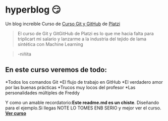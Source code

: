 # hyperblog 😏


Un blog increible Curso de [Curso Git y GitHub](https://platzi.com/cursos/git-github/ "Git y GitHub") de [Platzi](https://platzi.com/"Platzi") 

>El curso de Git y GitGitHub de Platzi es lo que me hacia falta para triplicart mi salario y lanzarme a la industria del tejido de lama sintética con Machine Learning

>-niñita

## En este curso veremos de todo:

*Todos los comandos Git
*El flujo de trabajo en GitHub
*El verdadero amor por las buenas prácticas
*Trucos muy locos del profesor
*Las personalidades múltiples de Freddy

Y como un amable recordatorio:**Este readme.md es un chiste**. Diseñando para el ejemplo.Si llegas NOTE LO TOMES ENB SERIO y mejor ver el curso. [**Ver curso**](https://platzi.com/cursos/git-github/ "Git y GitHub") 
